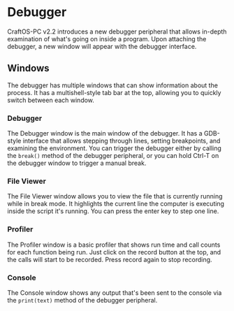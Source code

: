 # Debugger
CraftOS-PC v2.2 introduces a new debugger peripheral that allows in-depth examination of what's going on inside a program. Upon attaching the debugger, a new window will appear with the debugger interface.

## Windows
The debugger has multiple windows that can show information about the process. It has a multishell-style tab bar at the top, allowing you to quickly switch between each window.

### Debugger
The Debugger window is the main window of the debugger. It has a GDB-style interface that allows stepping through lines, setting breakpoints, and examining the environment. You can trigger the debugger either by calling the `break()` method of the debugger peripheral, or you can hold Ctrl-T on the debugger window to trigger a manual break.

### File Viewer
The File Viewer window allows you to view the file that is currently running while in break mode. It highlights the current line the computer is executing inside the script it's running. You can press the enter key to step one line.

### Profiler
The Profiler window is a basic profiler that shows run time and call counts for each function being run. Just click on the record button at the top, and the calls will start to be recorded. Press record again to stop recording.

### Console
The Console window shows any output that's been sent to the console via the `print(text)` method of the debugger peripheral.